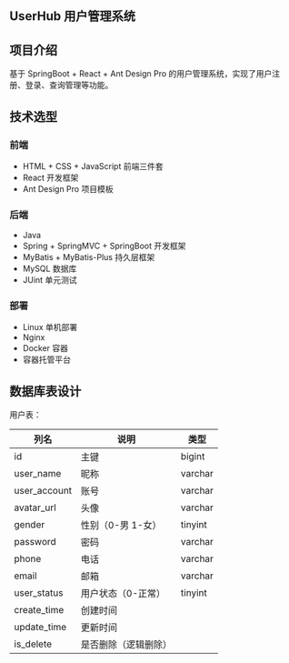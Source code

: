 ## UserHub 用户管理系统

## 项目介绍

基于 SpringBoot + React + Ant Design Pro 的用户管理系统，实现了用户注册、登录、查询管理等功能。

## 技术选型

### 前端

- HTML + CSS + JavaScript 前端三件套
- React 开发框架
- Ant Design Pro 项目模板

### 后端

- Java
- Spring + SpringMVC + SpringBoot 开发框架
- MyBatis + MyBatis-Plus 持久层框架
- MySQL 数据库
- JUint 单元测试

### 部署

- Linux 单机部署
- Nginx
- Docker 容器
- 容器托管平台

## 数据库表设计

用户表：

| 列名         | 说明                 | 类型    |
| ------------ | -------------------- | ------- |
| id           | 主键                 | bigint  |
| user_name    | 昵称                 | varchar |
| user_account | 账号                 | varchar |
| avatar_url   | 头像                 | varchar |
| gender       | 性别（0-男 1-女）    | tinyint |
| password     | 密码                 | varchar |
| phone        | 电话                 | varchar |
| email        | 邮箱                 | varchar |
| user_status  | 用户状态（0-正常）   | tinyint |
| create_time  | 创建时间             |         |
| update_time  | 更新时间             |         |
| is_delete    | 是否删除（逻辑删除） |         |

